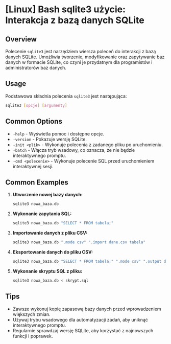 # [Linux] Bash sqlite3 użycie: Interakcja z bazą danych SQLite

## Overview
Polecenie `sqlite3` jest narzędziem wiersza poleceń do interakcji z bazą danych SQLite. Umożliwia tworzenie, modyfikowanie oraz zapytywanie baz danych w formacie SQLite, co czyni je przydatnym dla programistów i administratorów baz danych.

## Usage
Podstawowa składnia polecenia `sqlite3` jest następująca:

```bash
sqlite3 [opcje] [argumenty]
```

## Common Options
- `-help` - Wyświetla pomoc i dostępne opcje.
- `-version` - Pokazuje wersję SQLite.
- `-init <plik>` - Wykonuje polecenia z zadanego pliku po uruchomieniu.
- `-batch` - Włącza tryb wsadowy, co oznacza, że nie będzie interaktywnego promptu.
- `-cmd <polecenie>` - Wykonuje polecenie SQL przed uruchomieniem interaktywnej sesji.

## Common Examples
1. **Utworzenie nowej bazy danych:**
   ```bash
   sqlite3 nowa_baza.db
   ```

2. **Wykonanie zapytania SQL:**
   ```bash
   sqlite3 nowa_baza.db "SELECT * FROM tabela;"
   ```

3. **Importowanie danych z pliku CSV:**
   ```bash
   sqlite3 nowa_baza.db ".mode csv" ".import dane.csv tabela"
   ```

4. **Eksportowanie danych do pliku CSV:**
   ```bash
   sqlite3 nowa_baza.db "SELECT * FROM tabela;" ".mode csv" ".output dane.csv" ".dump" ".exit"
   ```

5. **Wykonanie skryptu SQL z pliku:**
   ```bash
   sqlite3 nowa_baza.db < skrypt.sql
   ```

## Tips
- Zawsze wykonuj kopię zapasową bazy danych przed wprowadzeniem większych zmian.
- Używaj trybu wsadowego dla automatyzacji zadań, aby uniknąć interaktywnego promptu.
- Regularnie sprawdzaj wersję SQLite, aby korzystać z najnowszych funkcji i poprawek.